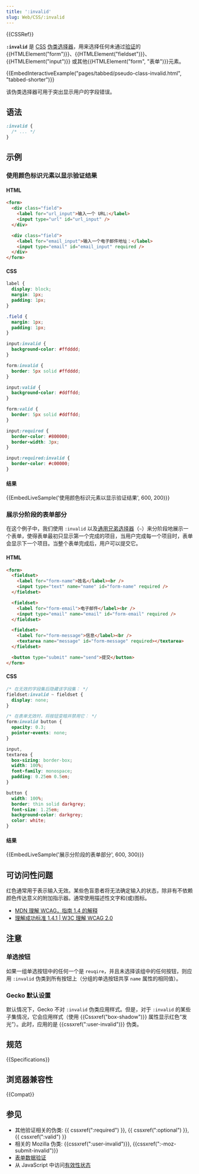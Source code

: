 ```yaml
---
title: ':invalid'
slug: Web/CSS/:invalid
---
```


{{CSSRef}}

**`:invalid`** 是 [CSS](/zh-CN/docs/Web/CSS) [伪类选择器](/zh-CN/docs/Web/CSS/Pseudo-classes)，用来选择任何未通过[验证](/zh-CN/docs/Web/HTML/Constraint_validation)的 {{HTMLElement("form")}}、{{HTMLElement("fieldset")}}、{{HTMLElement("input")}} 或其他{{HTMLElement("form", "表单")}}元素。

{{EmbedInteractiveExample("pages/tabbed/pseudo-class-invalid.html", "tabbed-shorter")}}

该伪类选择器可用于突出显示用户的字段错误。

## 语法

```css
:invalid {
  /* ... */
}
```

## 示例

### 使用颜色标识元素以显示验证结果

#### HTML

```html
<form>
  <div class="field">
    <label for="url_input">输入一个 URL:</label>
    <input type="url" id="url_input" />
  </div>

  <div class="field">
    <label for="email_input">输入一个电子邮件地址：</label>
    <input type="email" id="email_input" required />
  </div>
</form>
```

#### CSS

```css
label {
  display: block;
  margin: 1px;
  padding: 1px;
}

.field {
  margin: 1px;
  padding: 1px;
}

input:invalid {
  background-color: #ffdddd;
}

form:invalid {
  border: 5px solid #ffdddd;
}

input:valid {
  background-color: #ddffdd;
}

form:valid {
  border: 5px solid #ddffdd;
}

input:required {
  border-color: #800000;
  border-width: 3px;
}

input:required:invalid {
  border-color: #c00000;
}
```

#### 结果

{{EmbedLiveSample('使用颜色标识元素以显示验证结果', 600, 200)}}

### 展示分阶段的表单部分

在这个例子中，我们使用 `:invalid` 以及[通用兄弟选择器](/zh-CN/docs/Web/CSS/General_sibling_combinator)（`~`）来分阶段地展示一个表单，使得表单最初只显示第一个完成的项目，当用户完成每一个项目时，表单会显示下一个项目。当整个表单完成后，用户可以提交它。

#### HTML

```html
<form>
  <fieldset>
    <label for="form-name">姓名</label><br />
    <input type="text" name="name" id="form-name" required />
  </fieldset>

  <fieldset>
    <label for="form-email">电子邮件</label><br />
    <input type="email" name="email" id="form-email" required />
  </fieldset>

  <fieldset>
    <label for="form-message">信息</label><br />
    <textarea name="message" id="form-message" required></textarea>
  </fieldset>

  <button type="submit" name="send">提交</button>
</form>
```

#### CSS

```css
/* 在无效的字段集后隐藏该字段集： */
fieldset:invalid ~ fieldset {
  display: none;
}

/* 在表单无效时，将按钮变暗并禁用它： */
form:invalid button {
  opacity: 0.3;
  pointer-events: none;
}

input,
textarea {
  box-sizing: border-box;
  width: 100%;
  font-family: monospace;
  padding: 0.25em 0.5em;
}

button {
  width: 100%;
  border: thin solid darkgrey;
  font-size: 1.25em;
  background-color: darkgrey;
  color: white;
}
```

#### 结果

{{EmbedLiveSample('展示分阶段的表单部分', 600, 300)}}

## 可访问性问题

红色通常用于表示输入无效。某些色盲患者将无法确定输入的状态，除非有不依赖颜色传达意义的附加指示器。通常使用描述性文字和(或)图标。

- [MDN 理解 WCAG，指南 1.4 的解释](/en-US/docs/Web/Accessibility/Understanding_WCAG/Perceivable#guideline_1.4_make_it_easier_for_users_to_see_and_hear_content_including_separating_foreground_from_background)
- [理解成功标准 1.4.1 | W3C 理解 WCAG 2.0](https://www.w3.org/TR/UNDERSTANDING-WCAG20/visual-audio-contrast-without-color.html)

## 注意

### 单选按钮

如果一组单选按钮中的任何一个是 `reuqire`，并且未选择该组中的任何按钮，则应用 `:invalid` 伪类到所有按钮上（分组的单选按钮共享 `name` 属性的相同值）。

### Gecko 默认设置

默认情况下，Gecko 不对 `:invalid` 伪类应用样式。但是，对于 `:invalid` 的某些子集情况，它会应用样式（使用 {{Cssxref("box-shadow")}} 属性显示红色“发光”）。此时，应用的是 {{cssxref(":user-invalid")}} 伪类。

## 规范

{{Specifications}}

## 浏览器兼容性

{{Compat}}

## 参见

- 其他验证相关的伪类: {{ cssxref(":required") }}, {{ cssxref(":optional") }}, {{ cssxref(":valid") }}
- 相关的 Mozilla 伪类: {{cssxref(":user-invalid")}}, {{cssxref(":-moz-submit-invalid")}}
- [表单数据验证](/zh-CN/docs/Learn/HTML/Forms/Form_validation)
- 从 JavaScript 中访问[有效性状态](/zh-CN/docs/Web/API/ValidityState)
